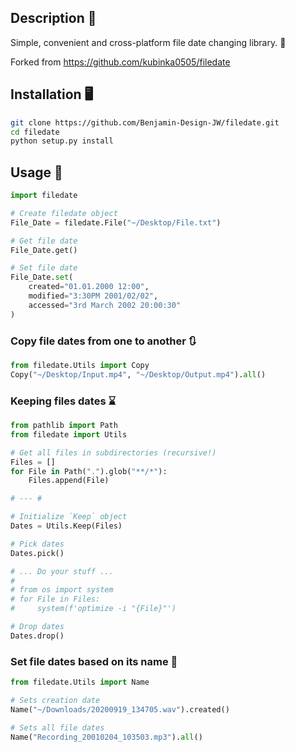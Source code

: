 ## Description 📝
Simple, convenient and cross-platform file date changing library. 📅

Forked from https://github.com/kubinka0505/filedate


## Installation 🖥️

```bash
git clone https://github.com/Benjamin-Design-JW/filedate.git
cd filedate
python setup.py install
```

## Usage 📝
```python
import filedate

# Create filedate object
File_Date = filedate.File("~/Desktop/File.txt")

# Get file date
File_Date.get()

# Set file date
File_Date.set(
	created="01.01.2000 12:00",
	modified="3:30PM 2001/02/02",
	accessed="3rd March 2002 20:00:30"
)
```

### Copy file dates from one to another 🔃
```python
from filedate.Utils import Copy
Copy("~/Desktop/Input.mp4", "~/Desktop/Output.mp4").all()
```

### **Keeping files dates** ⌛
```python
from pathlib import Path
from filedate import Utils

# Get all files in subdirectories (recursive!)
Files = []
for File in Path(".").glob("**/*"):
	Files.append(File)

# --- #

# Initialize `Keep` object
Dates = Utils.Keep(Files)

# Pick dates
Dates.pick()

# ... Do your stuff ...
#
# from os import system
# for File in Files:
#     system(f'optimize -i "{File}"')

# Drop dates
Dates.drop()
```

### **Set file dates based on its name** 📝
```python
from filedate.Utils import Name

# Sets creation date
Name("~/Downloads/20200919_134705.wav").created()

# Sets all file dates
Name("Recording_20010204_103503.mp3").all()
```